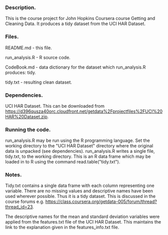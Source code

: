 ### Description.

This is the course project for John Hopkins Coursera course Getting and Cleaning Data.  It produces a tidy dataset from the UCI HAR Dataset.

### Files.

README.md - this file.

run_analysis.R - R source code.  

CodeBook.md - data dictionary for the dataset which run_analysis.R produces: tidy.

tidy.txt - resulting clean dataset.

### Dependencies.

UCI HAR Dataset.  This can be downloaded from https://d396qusza40orc.cloudfront.net/getdata%2Fprojectfiles%2FUCI%20HAR%20Dataset.zip.

### Running the code.

run_analysis.R may be run using the R programming language.  Set the working directory to the "UCI HAR Dataset" directory where the original data is unpacked (see dependencies).  run_analysis.R writes a single file, tidy.txt, to the working directory.  This is an R data frame which may be loaded in to R using the command read.table("tidy.txt").

### Notes.

Tidy.txt contains a single data frame with each column representing one variable.  There are no missing values and descriptive names have been used wherever possible.  Thus it is a tidy dataset.  This is discussed in the course forums e.g. https://class.coursera.org/getdata-005/forum/thread?thread_id=23.

The descriptive names for the mean and standard deviation variables were applied from the features.txt file of the UCI HAR Dataset.  This maintains the link to the explanation given in the features_info.txt file.
